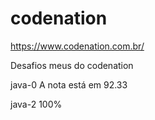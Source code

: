 # codenation
https://www.codenation.com.br/

<p> Desafios meus do codenation</p>
<p> java-0 A nota está em 92.33 </p>
<p> java-2 100% </p>
